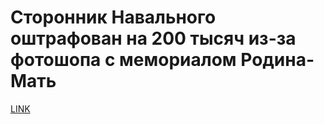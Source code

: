 # Сторонник Навального оштрафован на 200 тысяч из-за фотошопа с мемориалом Родина-Мать



[LINK](https://varlamov.ru/3348196.html)